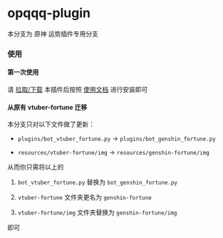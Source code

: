 # opqqq-plugin

本分支为 原神 运势插件专用分支

### 使用

#### 第一次使用

请 [拉取/下载](https://github.com/fz6m/opqqq-plugin/releases) 本插件后按照 [使用文档](https://fz6m.github.io/opqqq-plugin-press) 进行安装即可

#### 从原有 vtuber-fortune 迁移

本分支只对以下文件做了更新：

 * `plugins/bot_vtuber_fortune.py` -> `plugins/bot_genshin_fortune.py`

 * `resources/vtuber-fortune/img` -> `resources/genshin-fortune/img`

从而你只需将以上的 

1. `bot_vtuber_fortune.py` 替换为 `bot_genshin_fortune.py`

2. `vtuber-fortune` 文件夹更名为 `genshin-fortune`

3. `vtuber-fortune/img` 文件夹替换为 `genshin-fortune/img`

即可





